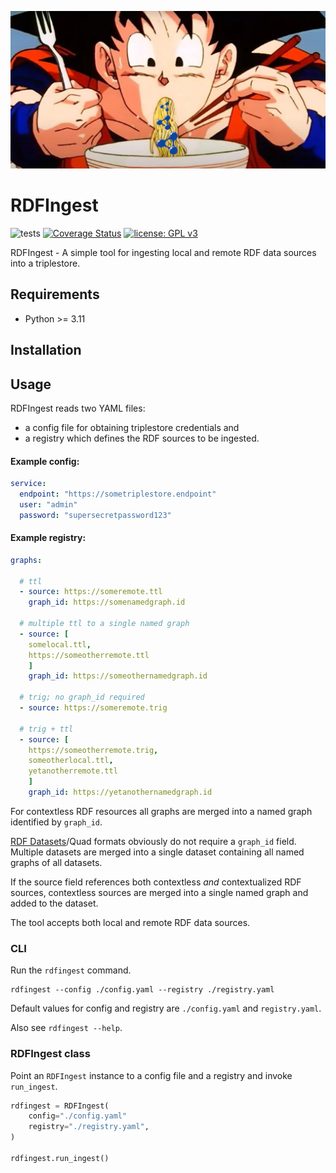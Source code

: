 ![<img src="lodkit.png" width=10% height=10%>](https://raw.githubusercontent.com/lu-pl/rdfingest/main/goku_rdf_slurp.png)

# RDFIngest
![tests](https://github.com/lu-pl/rdfingest/actions/workflows/tests.yaml/badge.svg)
[![Coverage Status](https://coveralls.io/repos/github/lu-pl/rdfingest/badge.svg?branch=main)](https://coveralls.io/github/lu-pl/rdfingest?branch=main)
[![license: GPL v3](https://img.shields.io/badge/License-GPLv3-blue.svg)](https://www.gnu.org/licenses/gpl-3.0)


RDFIngest - A simple tool for ingesting local and remote RDF data sources into a triplestore.

## Requirements

* Python >= 3.11

## Installation

## Usage

RDFIngest reads two YAML files: 
- a config file for obtaining triplestore credentials and 
- a registry which defines the RDF sources to be ingested.

#### Example config:
```yaml
service:
  endpoint: "https://sometriplestore.endpoint"
  user: "admin"
  password: "supersecretpassword123"
```

#### Example registry:
```yaml
graphs:
  
  # ttl
  - source: https://someremote.ttl
    graph_id: https://somenamedgraph.id

  # multiple ttl to a single named graph
  - source: [
    somelocal.ttl,
    https://someotherremote.ttl
    ]
    graph_id: https://someothernamedgraph.id
    
  # trig; no graph_id required
  - source: https://someremote.trig
  
  # trig + ttl
  - source: [
    https://someotherremote.trig,
    someotherlocal.ttl,
    yetanotherremote.ttl	
    ]
    graph_id: https://yetanothernamedgraph.id
```

For contextless RDF resources all graphs are merged into a named graph identified by `graph_id`.  

[RDF Datasets](https://www.w3.org/TR/rdf11-concepts/#section-dataset)/Quad formats obviously do not require a `graph_id` field.  
Multiple datasets are merged into a single dataset containing all named graphs of all datasets.  

If the source field references both contextless *and* contextualized RDF sources, contextless sources are merged into a single named graph and added to the dataset.  

The tool accepts both local and remote RDF data sources.

### CLI
Run the `rdfingest` command.

```shell
rdfingest --config ./config.yaml --registry ./registry.yaml
```

Default values for config and registry are `./config.yaml` and `registry.yaml`.

Also see `rdfingest --help`.

### RDFIngest class

Point an `RDFIngest` instance to a config file and a registry and invoke `run_ingest`.

```python
rdfingest = RDFIngest(
    config="./config.yaml"
    registry="./registry.yaml", 
)

rdfingest.run_ingest()
```

